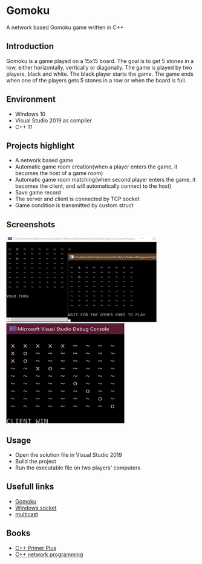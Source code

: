 # Gomoku
A network based Gomoku game written in C++

## Introduction

Gomoku is a game played on a 15x15 board. The goal is to get 5 stones in a row, either horizontally, vertically or diagonally. The game is played by two players, black and white. The black player starts the game. The game ends when one of the players gets 5 stones in a row or when the board is full.

## Environment
- Windows 10
- Visual Studio 2019 as compiler
- C++ 11

## Projects highlight
- A network based game
- Automatic game room creation(when a player enters the game, it becomes the host of a game room)
- Automatic game room matching(when second player enters the game, it becomes the client, and will automatically connect to the host)
- Save game record
- The server and client is connected by TCP socket
- Game condition is transmitted by custom struct

## Screenshots
![Screenshot](Assets/Picture1.png)
![Screenshot](Assets/Picture2.png)


## Usage
- Open the solution file in Visual Studio 2019
- Build the project
- Run the executable file on two players' computers

## Usefull links
- [Gomoku](https://en.wikipedia.org/wiki/Gomoku)
- [Windows socket](https://docs.microsoft.com/en-us/windows/win32/winsock/complete-client-code)
- [multicast](https://en.wikipedia.org/wiki/IP_multicast)

## Books
- [C++ Primer Plus](https://www.amazon.com/Primer-Plus-6th-Developers-Library/dp/0321776402)
- [C++ network programming](https://www.amazon.com/Network-Programming-Mastering-Complexity-Patterns/dp/0201604647)
